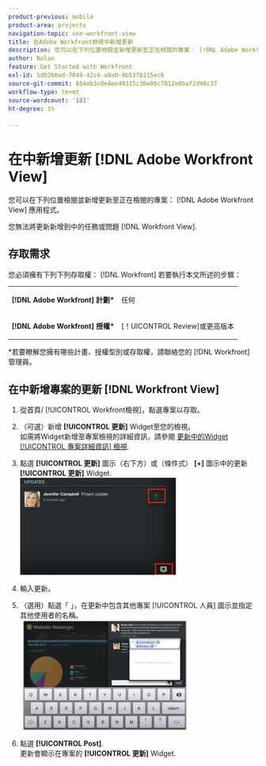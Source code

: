 ```yaml
---
product-previous: mobile
product-area: projects
navigation-topic: use-workfront-view
title: 在Adobe Workfront檢視中新增更新
description: 您可以在下列位置檢閱並新增更新至正在檢閱的專案： [!DNL Adobe Workfront] 檢視應用程式。
author: Nolan
feature: Get Started with Workfront
exl-id: 5d0260ad-7049-42c6-a8a0-9b53fb115ec6
source-git-commit: 854eb3c0e4ee49315c36e00c7012e0baf2d98c37
workflow-type: tm+mt
source-wordcount: '181'
ht-degree: 1%

---
```


# 在中新增更新 [!DNL Adobe Workfront View]

您可以在下列位置檢閱並新增更新至正在檢閱的專案： [!DNL Adobe Workfront View] 應用程式。

您無法將更新新增到中的任務或問題 [!DNL Workfront View].

## 存取需求

您必須擁有下列下列存取權： [!DNL Workfront] 若要執行本文所述的步驟：

<table style="table-layout:auto"> 
 <col> 
 </col> 
 <col> 
 </col> 
 <tbody> 
  <tr> 
   <td role="rowheader"><strong>[!DNL Adobe Workfront] 計劃*</strong></td> 
   <td> <p>任何</p> </td> 
  </tr> 
  <tr> 
   <td role="rowheader"><strong>[!DNL Adobe Workfront] 授權*</strong></td> 
   <td> <p>[！UICONTROL Review]或更高版本</p> </td> 
  </tr> 
 </tbody> 
</table>

&#42;若要瞭解您擁有哪些計畫、授權型別或存取權，請聯絡您的 [!DNL Workfront] 管理員。

## 在中新增專案的更新 [!DNL Workfront View]

1. 從首頁/ [!UICONTROL Workfront檢視]，點選專案以存取。
1. （可選）新增 **[!UICONTROL 更新]** Widget至您的檢視。\
   如需將Widget新增至專案檢視的詳細資訊，請參閱 [更新中的Widget [!UICONTROL 專案詳細資訊] 檢視](../../../workfront-basics/mobile-apps/using-workfront-view/update-widgets-in-workfront-view.md).

1. 點選 **[!UICONTROL 更新]** 圖示（右下方）或（條件式） **[+]** 圖示中的更新 **[!UICONTROL 更新]** Widget.\
   ![[!DNL workfront_view_updates_icon].png](assets/workfront-view-updates-icon-315x196.png)

1. 輸入更新。
1. （選用）點選「 」，在更新中包含其他專案 [!UICONTROL 人員] 圖示並指定其他使用者的名稱。\
   ![](assets/screen-shot-2014-002-21-at-2.57.44-pm-350x222.png)

1. 點選 **[!UICONTROL Post]**.\
   更新會顯示在專案的 **[!UICONTROL 更新]** Widget.
